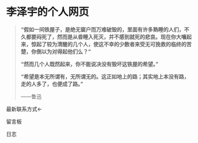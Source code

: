 # 李泽宇的个人网页

> **“假如一间铁屋子，是绝无窗户而万难破毁的，里面有许多熟睡的人们，不久都要闷死了，然而是从昏睡入死灭，并不感到就死的悲哀。现在你大嚷起来，惊起了较为清醒的几个人，使这不幸的少数者来受无可挽救的临终的苦楚，你倒以为对得起他们么？”**
>
> **“然而几个人既然起来，你不能说决没有毁坏这铁屋的希望。”**
>
> **“希望是本无所谓有，无所谓无的。这正如地上的路；其实地上本没有路，走的人多了，也便成了路。”**
>
> ——鲁迅

最新联系方式←

留言板

日志

